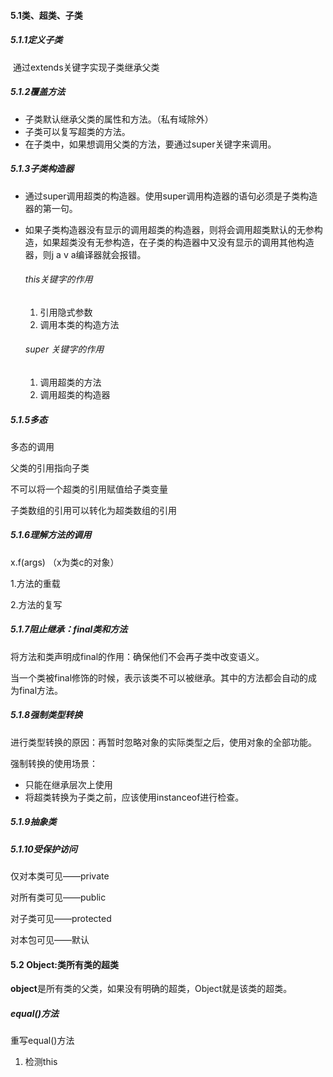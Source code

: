 #### 5.1类、超类、子类

##### 	5.1.1定义子类

​	通过extends关键字实现子类继承父类

##### 	5.1.2覆盖方法

- 子类默认继承父类的属性和方法。（私有域除外）
- 子类可以复写超类的方法。
- 在子类中，如果想调用父类的方法，要通过super关键字来调用。

##### 5.1.3子类构造器

- 通过super调用超类的构造器。使用super调用构造器的语句必须是子类构造器的第一句。

- 如果子类构造器没有显示的调用超类的构造器，则将会调用超类默认的无参构造，如果超类没有无参构造，在子类的构造器中又没有显示的调用其他构造器，则j a v a编译器就会报错。

  ###### this关键字的作用

  1. 引用隐式参数
  2. 调用本类的构造方法

  ###### super 关键字的作用

  1. 调用超类的方法
  2. 调用超类的构造器

##### 5.1.5多态

多态的调用 

 父类的引用指向子类

不可以将一个超类的引用赋值给子类变量

子类数组的引用可以转化为超类数组的引用

##### 5.1.6理解方法的调用

x.f(args)  （x为类c的对象）

1.方法的重载

2.方法的复写

##### 5.1.7阻止继承：final类和方法

将方法和类声明成final的作用：确保他们不会再子类中改变语义。

当一个类被final修饰的时候，表示该类不可以被继承。其中的方法都会自动的成为final方法。

##### 5.1.8强制类型转换

进行类型转换的原因：再暂时忽略对象的实际类型之后，使用对象的全部功能。

强制转换的使用场景：

- 只能在继承层次上使用
- 将超类转换为子类之前，应该使用instanceof进行检查。

##### 5.1.9抽象类

##### 5.1.10受保护访问

仅对本类可见——private

对所有类可见——public

对子类可见——protected

对本包可见——默认

#### 5.2 Object:类所有类的超类

**object**是所有类的父类，如果没有明确的超类，Object就是该类的超类。

##### equal()方法

重写equal()方法

1. 检测this

